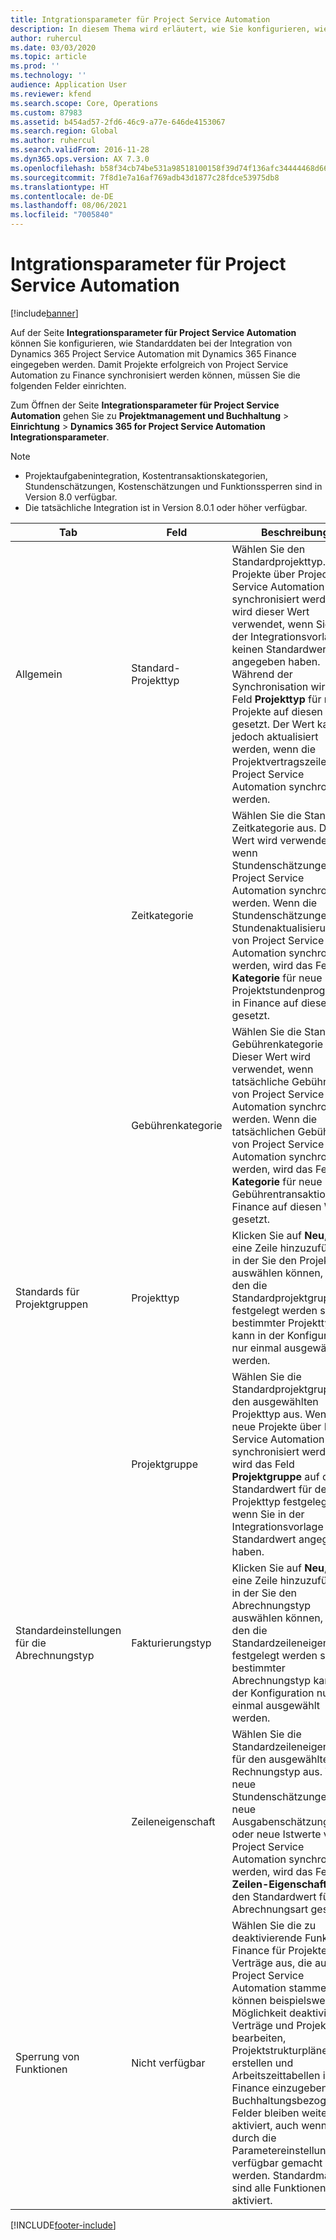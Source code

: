 ```yaml
---
title: Intgrationsparameter für Project Service Automation
description: In diesem Thema wird erläutert, wie Sie konfigurieren, wie Standarddaten bei der Integration von Microsoft Dynamics 365 for Project Service Automation mit Microsoft Dynamics 365 Finance eingegeben werden.
author: ruhercul
ms.date: 03/03/2020
ms.topic: article
ms.prod: ''
ms.technology: ''
audience: Application User
ms.reviewer: kfend
ms.search.scope: Core, Operations
ms.custom: 87983
ms.assetid: b454ad57-2fd6-46c9-a77e-646de4153067
ms.search.region: Global
ms.author: ruhercul
ms.search.validFrom: 2016-11-28
ms.dyn365.ops.version: AX 7.3.0
ms.openlocfilehash: b58f34cb74be531a98518100158f39d74f136afc34444468d666cd4e9394af6f
ms.sourcegitcommit: 7f8d1e7a16af769adb43d1877c28fdce53975db8
ms.translationtype: HT
ms.contentlocale: de-DE
ms.lasthandoff: 08/06/2021
ms.locfileid: "7005840"
---
```

# <a name="project-service-automation-integration-parameters"></a>Intgrationsparameter für Project Service Automation

[!include[banner](../includes/banner.md)]

Auf der Seite **Integrationsparameter für Project Service Automation** können Sie konfigurieren, wie Standarddaten bei der Integration von Dynamics 365 Project Service Automation mit Dynamics 365 Finance eingegeben werden. Damit Projekte erfolgreich von Project Service Automation zu Finance synchronisiert werden können, müssen Sie die folgenden Felder einrichten.

Zum Öffnen der Seite **Integrationsparameter für Project Service Automation** gehen Sie zu **Projektmanagement und Buchhaltung** \> **Einrichtung** \> **Dynamics 365 for Project Service Automation Integrationsparameter**. 

> [!NOTE]
> - Projektaufgabenintegration, Kostentransaktionskategorien, Stundenschätzungen, Kostenschätzungen und Funktionssperren sind in Version 8.0 verfügbar.
> - Die tatsächliche Integration ist in Version 8.0.1 oder höher verfügbar.


| Tab                    | Feld                | Beschreibung |
|------------------------|----------------------|-------------|
| Allgemein                | Standard-Projekttyp | Wählen Sie den Standardprojekttyp. Wenn Projekte über Project Service Automation synchronisiert werden, wird dieser Wert verwendet, wenn Sie in der Integrationsvorlage keinen Standardwert angegeben haben. Während der Synchronisation wird das Feld **Projekttyp** für neue Projekte auf diesen Wert gesetzt. Der Wert kann jedoch aktualisiert werden, wenn die Projektvertragszeilen über Project Service Automation synchronisiert werden. |
|                        | Zeitkategorie        | Wählen Sie die Standard-Zeitkategorie aus. Dieser Wert wird verwendet, wenn Stundenschätzungen über Project Service Automation synchronisiert werden. Wenn die Stundenschätzungen und Stundenaktualisierungen von Project Service Automation synchronisiert werden, wird das Feld **Kategorie** für neue Projektstundenprognosen in Finance auf diesen Wert gesetzt. |
|                        | Gebührenkategorie         | Wählen Sie die Standard-Gebührenkategorie aus. Dieser Wert wird verwendet, wenn tatsächliche Gebühren von Project Service Automation synchronisiert werden. Wenn die tatsächlichen Gebühren von Project Service Automation synchronisiert werden, wird das Feld **Kategorie** für neue Gebührentransaktionen in Finance auf diesen Wert gesetzt. |
| Standards für Projektgruppen | Projekttyp         | Klicken Sie auf **Neu**, um eine Zeile hinzuzufügen, in der Sie den Projekttyp auswählen können, für den die Standardprojektgruppe festgelegt werden soll. Ein bestimmter Projekttyp kann in der Konfiguration nur einmal ausgewählt werden. |
|                        | Projektgruppe        | Wählen Sie die Standardprojektgruppe für den ausgewählten Projekttyp aus. Wenn neue Projekte über Project Service Automation synchronisiert werden, wird das Feld **Projektgruppe** auf den Standardwert für den Projekttyp festgelegt, wenn Sie in der Integrationsvorlage keinen Standardwert angegeben haben. |
| Standardeinstellungen für die Abrechnungstyp  | Fakturierungstyp         | Klicken Sie auf **Neu**, um eine Zeile hinzuzufügen, in der Sie den Abrechnungstyp auswählen können, für den die Standardzeileneigenschaft festgelegt werden soll. Ein bestimmter Abrechnungstyp kann in der Konfiguration nur einmal ausgewählt werden. |
|                        | Zeileneigenschaft        | Wählen Sie die Standardzeileneigenschaft für den ausgewählten Rechnungstyp aus. Wenn neue Stundenschätzungen, neue Ausgabenschätzungen oder neue Istwerte von Project Service Automation synchronisiert werden, wird das Feld **Zeilen-Eigenschaft** auf den Standardwert für die Abrechnungsart gesetzt. |
| Sperrung von Funktionen  | Nicht verfügbar       | Wählen Sie die zu deaktivierende Funktion in Finance für Projekte und Verträge aus, die aus Project Service Automation stammen. Sie können beispielsweise die Möglichkeit deaktivieren, Verträge und Projekte zu bearbeiten, Projektstrukturpläne zu erstellen und Arbeitszeittabellen in Finance einzugeben. Buchhaltungsbezogene Felder bleiben weiterhin aktiviert, auch wenn sie durch die Parametereinstellung nicht verfügbar gemacht werden. Standardmäßig sind alle Funktionen aktiviert. |


[!INCLUDE[footer-include](../includes/footer-banner.md)]